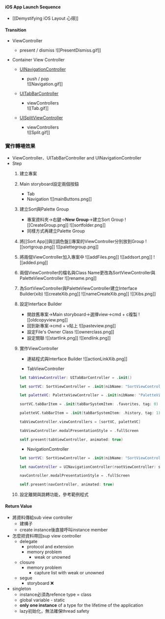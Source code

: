 #### iOS App Launch Sequence
- [[Demystifying iOS Layout 心得]]

#### Transition
- ViewController
	- present / dismiss
	![[PresentDismiss.gif]]

- Container View Controller
	- [UINavigationController](https://developer.apple.com/documentation/uikit/uinavigationcontroller)
		- push / pop					
		![[Navigation.gif]]
		
	- [UITabBarController](https://developer.apple.com/documentation/uikit/uitabbarcontroller)
		- viewControllers				
		![[Tab.gif]]
		
	- [UISplitViewController](https://developer.apple.com/documentation/uikit/uisplitviewcontroller)
		- viewControllers		
		![[Split.gif]]

### 實作轉場效果
- ViewController、UITabBarController and UINavigationController
- Step
	1. 建立專案
	2. Main storyboard設定兩個按鈕
		- Tab
		- Navigation 
		![[mainButtons.png]]
	3. 建立Sort與Palette Group
		- 專案資料夾→右鍵→**New Group**→建立Sort Group
			![[CreateGroup.png]]
		![[sortfolder.png]]
		-  同樣方式再建立Palette Group
	4. 將[[Sort App]]與[[調色盤]]專案的ViewController分別放到Group
		![[sortgroup.png]]
		![[palettegroup.png]]		
	5. 將兩個ViewController加入專案中
		![[addFiles.png]]
		![[addsort.png]]
		![[added.png]]
	6. 兩個ViewController的檔名與Class Name更改為SortViewController與PaletteViewController
		![[rename.png]]
	7.  為SortViewController與PaletteViewController建立Interface Builder(xib)
		![[createXib.png]]
		![[nameCreateXib.png]]
		![[Xibs.png]]
	8. 設定Interface Builder
		- 開啟舊專案→Main storyboard→選擇view→cmd + c複製
		![[oldcopyview.png]]
		- 回到新專案→cmd + v貼上
		![[pasteview.png]]
		- 設定File's Owner Class
		![[ownerclass.png]]
		- 設定關聯
		![[startlink.png]]
		![[endlink.png]]			
	9. 實作ViewController
		- 連結程式與Interface Builder
		![[actionLinkXib.png]]
		
		- TabViewController
		```Swift	      
		let tabViewController: UITabBarController = .init()

		let sortVC: SortViewController = .init(nibName: "SortViewController", bundle: nil)

		let paletteVC: PaletteViewController = .init(nibName: "PaletteViewController", bundle: nil)

		sortVC.tabBarItem = .init(tabBarSystemItem: .favorites, tag: 0)

		paletteVC.tabBarItem = .init(tabBarSystemItem: .history, tag: 1)

		tabViewController.viewControllers = [sortVC, paletteVC]

		tabViewController.modalPresentationStyle = .fullScreen

		self.present(tabViewController, animated: true)
		```
		
		- NavigationController
		```Swift
		let sortVC: SortViewController = .init(nibName: "SortViewController", bundle: nil)

		let navController = UINavigationController(rootViewController: sortVC)

		navController.modalPresentationStyle = .fullScreen

		self.present(navController, animated: true)
		```
	10.  設定離開與跳轉功能，參考範例程式

#### Return Value 
- 將資料傳給sub view controller
	- 建構子
	- create instance後直接呼叫instance member
- 怎麼把資料帶回sup view controller
	- delegate
		- protocol and extension
		- memory problem
			- weak or unowned
	- closure
		- memory problem
			- capture list with weak or unowned
	- segue
		- storyboard ❌
- singleton
	- instance必須為refence type = class
	- global variable - static
	- **only one instance** of a type for the lifetime of the application
	- lazy初始化，無法確保thread safety